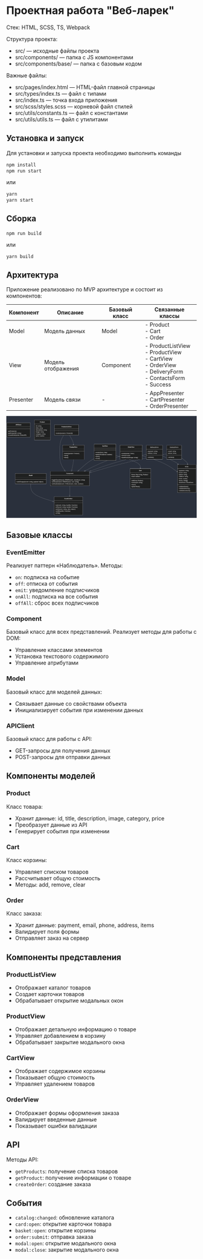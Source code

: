# Проектная работа "Веб-ларек"

Стек: HTML, SCSS, TS, Webpack

Структура проекта:
- src/ — исходные файлы проекта
- src/components/ — папка с JS компонентами
- src/components/base/ — папка с базовым кодом

Важные файлы:
- src/pages/index.html — HTML-файл главной страницы
- src/types/index.ts — файл с типами
- src/index.ts — точка входа приложения
- src/scss/styles.scss — корневой файл стилей
- src/utils/constants.ts — файл с константами
- src/utils/utils.ts — файл с утилитами

## Установка и запуск
Для установки и запуска проекта необходимо выполнить команды

```
npm install
npm run start
```

или

```
yarn
yarn start
```
## Сборка

```
npm run build
```

или

```
yarn build
```

## Архитектура

Приложение реализовано по MVP архитектуре и состоит из компонентов:

| Компонент | Описание | Базовый класс | Связанные классы |
|-----------|-----------|--------------|-----------------|
| Model | Модель данных | Model | - Product<br>- Cart<br>- Order |
| View | Модель отображения | Component | - ProductListView<br>- ProductView<br>- CartView<br>- OrderView<br>- DeliveryForm<br>- ContactsForm<br>- Success |
| Presenter | Модель связи | - | - AppPresenter<br>- CartPresenter<br>- OrderPresenter |

![architecture.png](architecture.png)

## Базовые классы

### EventEmitter
Реализует паттерн «Наблюдатель». Методы:
- `on`: подписка на событие
- `off`: отписка от события
- `emit`: уведомление подписчиков
- `onAll`: подписка на все события
- `offAll`: сброс всех подписчиков

### Component
Базовый класс для всех представлений. Реализует методы для работы с DOM:
- Управление классами элементов
- Установка текстового содержимого
- Управление атрибутами

### Model
Базовый класс для моделей данных:
- Связывает данные со свойствами объекта
- Инициализирует события при изменении данных

### APIClient
Базовый класс для работы с API:
- GET-запросы для получения данных
- POST-запросы для отправки данных

## Компоненты моделей

### Product
Класс товара:
- Хранит данные: id, title, description, image, category, price
- Преобразует данные из API
- Генерирует события при изменении

### Cart
Класс корзины:
- Управляет списком товаров
- Рассчитывает общую стоимость
- Методы: add, remove, clear

### Order
Класс заказа:
- Хранит данные: payment, email, phone, address, items
- Валидирует поля формы
- Отправляет заказ на сервер

## Компоненты представления

### ProductListView
- Отображает каталог товаров
- Создает карточки товаров
- Обрабатывает открытие модальных окон

### ProductView
- Отображает детальную информацию о товаре
- Управляет добавлением в корзину
- Обрабатывает закрытие модального окна

### CartView
- Отображает содержимое корзины
- Показывает общую стоимость
- Управляет удалением товаров

### OrderView
- Отображает формы оформления заказа
- Валидирует введенные данные
- Показывает ошибки валидации

## API
Методы API:
- `getProducts`: получение списка товаров
- `getProduct`: получение информации о товаре
- `createOrder`: создание заказа

## События
- `catalog:changed`: обновление каталога
- `card:open`: открытие карточки товара
- `basket:open`: открытие корзины
- `order:submit`: отправка заказа
- `modal:open`: открытие модального окна
- `modal:close`: закрытие модального окна